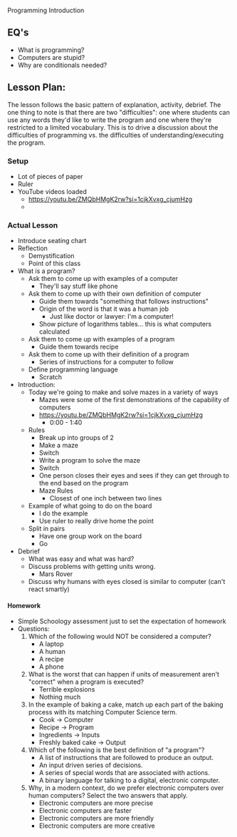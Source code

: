 Programming Introduction

## EQ's

- What is programming?
- Computers are stupid?
- Why are conditionals needed?

## Lesson Plan:

The lesson follows the basic pattern of explanation, activity, debrief. The one
thing to note is that there are two "difficulties": one where students can use
any words they'd like to write the program and one where they're restricted to
a limited vocabulary. This is to drive a discussion about the difficulties of
programming vs. the difficulties of understanding/executing the program.

### Setup

- Lot of pieces of paper
- Ruler
- YouTube videos loaded
    - https://youtu.be/ZMQbHMgK2rw?si=1cjkXvxg_cjumHzg
    - 

### Actual Lesson

- Introduce seating chart
- Reflection
    - Demystification
    - Point of this class
- What is a program?
    - Ask them to come up with examples of a computer
        - They'll say stuff like phone
    - Ask them to come up with their own definition of computer
        - Guide them towards "something that follows instructions"
        - Origin of the word is that it was a human job
            - Just like doctor or lawyer: I'm a computer!
        - Show picture of logarithms tables... this is what computers calculated
    - Ask them to come up with examples of a program
        - Guide them towards recipe
    - Ask them to come up with their definition of a program
        - Series of instructions for a computer to follow
    - Define programming language
        - Scratch
- Introduction:
    - Today we're going to make and solve mazes in a variety of ways
        - Mazes were some of the first demonstrations of the capability of computers
        - https://youtu.be/ZMQbHMgK2rw?si=1cjkXvxg_cjumHzg
            - 0:00 - 1:40
    - Rules
        - Break up into groups of 2
        - Make a maze
        - Switch
        - Write a program to solve the maze
        - Switch
        - One person closes their eyes and sees if they can get through to the
          end based on the program
        - Maze Rules
            - Closest of one inch between two lines
    - Example of what going to do on the board
        - I do the example
        - Use ruler to really drive home the point
    - Split in pairs
        - Have one group work on the board
        - Go
- Debrief
    - What was easy and what was hard?
    - Discuss problems with getting units wrong.
        - Mars Rover
    - Discuss why humans with eyes closed is similar to computer (can't react smartly)

#### Homework

- Simple Schoology assessment just to set the expectation of homework
- Questions:
    1. Which of the following would NOT be considered a computer?
        - A laptop
        - A human
        - A recipe
        - A phone
    2. What is the worst that can happen if units of measurement aren't "correct" when a program is executed?
        - Terrible explosions
        - Nothing much
    3. In the example of baking a cake, match up each part of the baking process with its matching Computer Science term.
        - Cook -> Computer
        - Recipe -> Program
        - Ingredients -> Inputs
        - Freshly baked cake -> Output
    4. Which of the following is the best definition of "a program"?
        - A list of instructions that are followed to produce an output.
        - An input driven series of decisions.
        - A series of special words that are associated with actions.
        - A binary language for talking to a digital, electronic computer.
    5. Why, in a modern context, do we prefer electronic computers over human computers? Select the two answers that apply.
        - Electronic computers are more precise
        - Electronic computers are faster
        - Electronic computers are more friendly
        - Electronic computers are more creative
